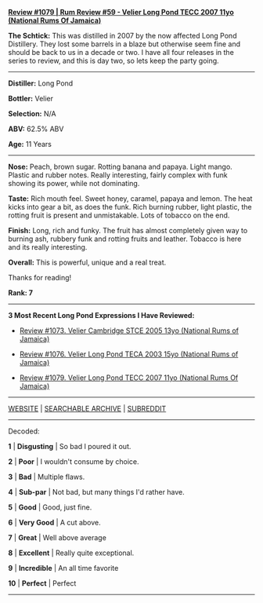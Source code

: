 
[**Review #1079 | Rum Review #59 - Velier Long Pond TECC 2007 11yo (National Rums Of Jamaica)**]( https://t8ke.review/review-1079-velier-long-pond-tecc-2007-11yo-national-rums-of-jamaica/)

**The Schtick:** This was distilled in 2007 by the now affected Long Pond Distillery. They lost some barrels in a blaze but otherwise seem fine and should be back to us in a decade or two. I have all four releases in the series to review, and this is day two, so lets keep the party going. 

-----

**Distiller:** Long Pond

**Bottler:** Velier

**Selection:** N/A

**ABV:** 62.5% ABV

**Age:** 11 Years 

-----

**Nose:**  Peach, brown sugar. Rotting banana and papaya. Light mango. Plastic and rubber notes. Really interesting, fairly complex with funk showing its power, while not dominating. 

**Taste:** Rich mouth feel. Sweet honey, caramel, papaya and lemon. The heat kicks into gear a bit, as does the funk. Rich burning rubber, light plastic, the rotting fruit is present and unmistakable. Lots of tobacco on the end. 

**Finish:** Long, rich and funky. The fruit has almost completely given way to burning ash, rubbery funk and rotting fruits and leather. Tobacco is here and its really interesting. 

**Overall:** This is powerful, unique and a real treat. 

Thanks for reading!

**Rank: 7**

----- 

**3 Most Recent Long Pond Expressions I Have Reviewed:** 

- [Review #1073. Velier Cambridge STCE 2005 13yo (National Rums of Jamaica)]( https://t8ke.review/review-1073-velier-cambridge-stce-2005-13yo-national-rums-of-jamaica/) 

- [Review #1076. Velier Long Pond TECA 2003 15yo (National Rums of Jamaica)]( https://t8ke.review/review-1076-velier-long-pond-teca-2003-15yo-national-rums-of-jamaica/) 

- [Review #1079. Velier Long Pond TECC 2007 11yo (National Rums Of Jamaica)]( https://t8ke.review/review-1079-velier-long-pond-tecc-2007-11yo-national-rums-of-jamaica/) 

-----

[WEBSITE](https://t8ke.review) | [SEARCHABLE ARCHIVE](https://t8ke.review/review-archive/) | [SUBREDDIT](https://reddit.com/r/t8kereviews)

-----

Decoded:

**1** | **Disgusting** | So bad I poured it out.

**2** | **Poor** | I wouldn't consume by choice.

**3** | **Bad** | Multiple flaws.

**4** | **Sub-par** | Not bad, but many things I'd rather have.

**5** | **Good** | Good, just fine.

**6** | **Very Good** | A cut above.

**7** | **Great** | Well above average

**8** | **Excellent** | Really quite exceptional.

**9** | **Incredible** | An all time favorite

**10** | **Perfect** | Perfect

----

